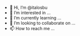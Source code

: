 - 👋 Hi, I’m @italosbu
- 👀 I’m interested in ...
- 🌱 I’m currently learning ...
- 💞️ I’m looking to collaborate on ...
- 📫 How to reach me ...

<!---
italosbu/italosbu is a ✨ special ✨ repository because its `README.md` (this file) appears on your GitHub profile.
You can click the Preview link to take a look at your changes.
--->
